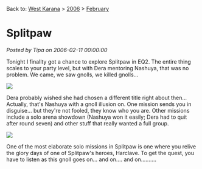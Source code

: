 Back to: [West Karana](/posts/westkarana.md) > [2006](/posts/2006/westkarana.md) > [February](./westkarana.md)
# Splitpaw

*Posted by Tipa on 2006-02-11 00:00:00*

Tonight I finallty got a chance to explore Splitpaw in EQ2. The entire thing scales to your party level, but with Dera mentoring Nashuya, that was no problem. We came, we saw gnolls, we killed gnolls...

![](../../../images/spbadmove.jpg)

Dera probably wished she had chosen a different title right about then... Actually, that's Nashuya with a gnoll illusion on. One mission sends you in disguise... but they're not fooled, they know who you are. Other missions include a solo arena showdown (Nashuya won it easily; Dera had to quit after round seven) and other stuff that really wanted a full group.

![](../../../images/storyteller.jpg)

One of the most elaborate solo missions in Splitpaw is one where you relive the glory days of one of Splitpaw's heroes, Harclave. To get the quest, you have to listen as this gnoll goes on... and on.... and on..........
